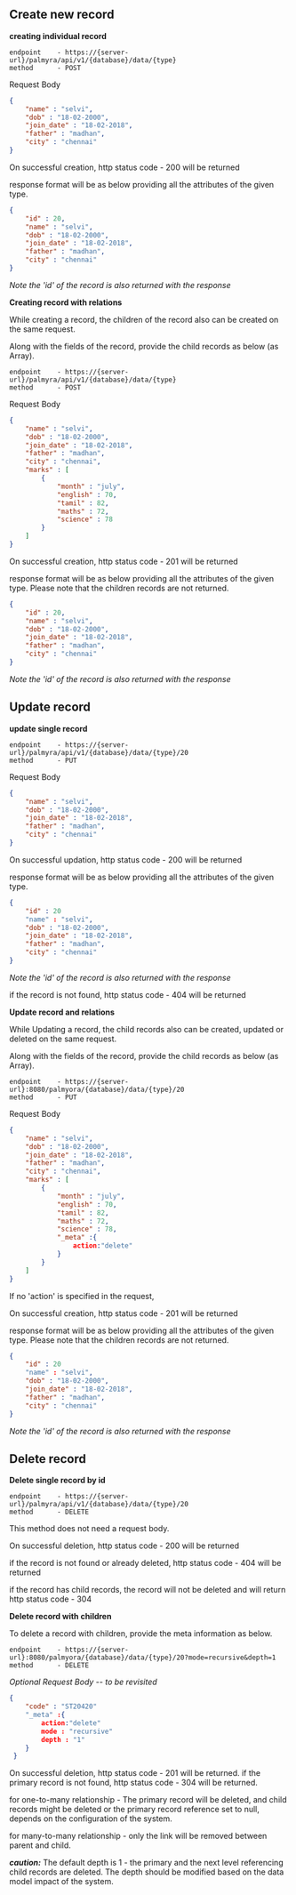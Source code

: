 
## Create new record

**creating individual record**

```
endpoint 	- https://{server-url}/palmyra/api/v1/{database}/data/{type}
method 		- POST
```

Request Body

```json
{
    "name" : "selvi",
    "dob" : "18-02-2000",
    "join_date" : "18-02-2018", 
    "father" : "madhan",
    "city" : "chennai"
}
```



On successful creation, http status code - 200 will be returned

response format will be as below providing all the attributes of the given type.

```json
{
    "id" : 20,
    "name" : "selvi",
    "dob" : "18-02-2000",
    "join_date" : "18-02-2018", 
    "father" : "madhan",
    "city" : "chennai"
}
```

*Note the 'id' of the record is also returned with the response*




**Creating record with relations**

While creating a record, the children of the record also can be created on the same request. 

Along with the fields of the record, provide the child records as below (as Array).

```
endpoint 	- https://{server-url}/palmyra/api/v1/{database}/data/{type}
method 		- POST
```

Request Body

```json
{
    "name" : "selvi",
    "dob" : "18-02-2000",
    "join_date" : "18-02-2018", 
    "father" : "madhan",
    "city" : "chennai", 
    "marks" : [
        {
            "month" : "july",
            "english" : 70,
            "tamil" : 82,
            "maths" : 72,
            "science" : 78
        }
    ]
}
```



On successful creation, http status code - 201 will be returned

response format will be as below providing all the attributes of the given type. Please note that the children records are not returned.

```json
{
    "id" : 20,
    "name" : "selvi",
    "dob" : "18-02-2000",
    "join_date" : "18-02-2018", 
    "father" : "madhan",
    "city" : "chennai"
}
```

*Note the 'id' of the record is also returned with the response*





## Update record

**update single record**

```
endpoint 	- https://{server-url}/palmyra/api/v1/{database}/data/{type}/20
method 		- PUT
```

Request Body

```json
{
	"name" : "selvi",
	"dob" : "18-02-2000",
	"join_date" : "18-02-2018", 
    "father" : "madhan",
    "city" : "chennai"
}
```



On successful updation, http status code - 200 will be returned

response format will be as below providing all the attributes of the given type.

```json
{
    "id" : 20
	"name" : "selvi",
	"dob" : "18-02-2000",
	"join_date" : "18-02-2018", 
    "father" : "madhan",
    "city" : "chennai"
}
```

*Note the 'id' of the record is also returned with the response*

if the record is not found, http status code - 404 will be returned



**Update record and relations**

While Updating a record, the child records also can be created, updated or deleted on the same request. 

Along with the fields of the record, provide the child records as below (as Array).

```
endpoint 	- https://{server-url}:8080/palmyora/{database}/data/{type}/20
method 		- PUT
```

Request Body

```json
{
	"name" : "selvi",
	"dob" : "18-02-2000",
	"join_date" : "18-02-2018", 
    "father" : "madhan",
    "city" : "chennai", 
    "marks" : [
        {
            "month" : "july",
        	"english" : 70,
        	"tamil" : 82,
        	"maths" : 72,
        	"science" : 78, 
            "_meta" :{
                action:"delete"
            }
        }
    ]
}
```

If no 'action' is specified in the request, 



On successful creation, http status code - 201 will be returned

response format will be as below providing all the attributes of the given type. Please note that the children records are not returned.

```json
{
    "id" : 20
	"name" : "selvi",
	"dob" : "18-02-2000",
	"join_date" : "18-02-2018", 
    "father" : "madhan",
    "city" : "chennai"
}
```

*Note the 'id' of the record is also returned with the response*





## Delete record

**Delete single record by id**

```
endpoint 	- https://{server-url}/palmyra/api/v1/{database}/data/{type}/20
method 		- DELETE
```

This method does not need a request body. 



On successful deletion, http status code - 200 will be returned



if the record is not found or already deleted, http status code - 404 will be returned

if the record has child records, the record will not be deleted and will return http status code - 304



**Delete record with children**

To delete a record with children, provide the meta information as below.

```
endpoint 	- https://{server-url}:8080/palmyora/{database}/data/{type}/20?mode=recursive&depth=1
method 		- DELETE
```



*Optional Request Body --  to be revisited*

```json
{
    "code" : "ST20420"
    "_meta" :{
        action:"delete"
        mode : "recursive"
        depth : "1"
    }
 }
```

On successful deletion, http status code - 201 will be returned.
if the primary record is not found, http status code - 304 will be returned.

for one-to-many relationship - The primary record will be deleted, and child records might be deleted or the primary record reference set to null, depends on the configuration of the system.

for many-to-many relationship - only the link will be removed between parent and child.



***caution:*** The default depth is 1 - the primary and the next level referencing child records are deleted. The depth should be modified based on the data model impact of the system.